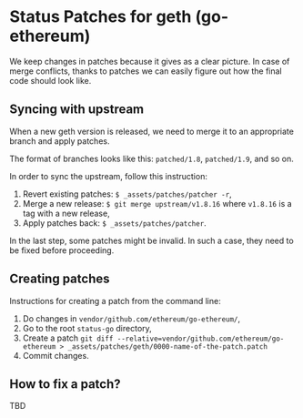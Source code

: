Status Patches for geth (go-ethereum)
=====================================

We keep changes in patches because it gives as a clear picture. In case of merge conflicts, thanks to patches we can easily figure out how the final code should look like.

## Syncing with upstream

When a new geth version is released, we need to merge it to an appropriate branch and apply patches.

The format of branches looks like this: `patched/1.8`, `patched/1.9`, and so on.

In order to sync the upstream, follow this instruction:
1. Revert existing patches: `$ _assets/patches/patcher -r`,
1. Merge a new release: `$ git merge upstream/v1.8.16` where `v1.8.16` is a tag with a new release,
1. Apply patches back: `$ _assets/patches/patcher`.

In the last step, some patches might be invalid. In such a case, they need to be fixed before proceeding.

## Creating patches

Instructions for creating a patch from the command line:

1. Do changes in `vendor/github.com/ethereum/go-ethereum/`,
1. Go to the root `status-go` directory,
1. Create a patch `git diff --relative=vendor/github.com/ethereum/go-ethereum > _assets/patches/geth/0000-name-of-the-patch.patch`
1. Commit changes.

## How to fix a patch?

TBD

